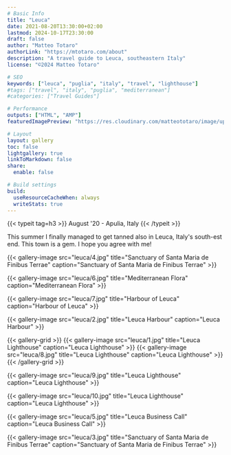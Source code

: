 ```yaml
---
# Basic Info
title: "Leuca"
date: 2021-08-20T13:30:00+02:00
lastmod: 2024-10-17T23:30:00
draft: false
author: "Matteo Totaro"
authorLink: "https://mtotaro.com/about"
description: "A travel guide to Leuca, southeastern Italy"
license: "©2024 Matteo Totaro"

# SEO
keywords: ["leuca", "puglia", "italy", "travel", "lighthouse"]
#tags: ["travel", "italy", "puglia", "mediterranean"]
#categories: ["Travel Guides"]

# Performance
outputs: ["HTML", "AMP"]
featuredImagePreview: "https://res.cloudinary.com/matteototaro/image/upload/q_auto,f_auto,w_auto/leuca/3.jpg"

# Layout
layout: gallery
toc: false
lightgallery: true
linkToMarkdown: false
share:
  enable: false

# Build settings
build:
  useResourceCacheWhen: always
  writeStats: true
---
```


{{< typeit tag=h3 >}}
August '20 - Apulia, Italy
{{< /typeit >}}

This summer I finally managed to get tanned also in Leuca, Italy's south-est end. This town is a gem. I hope you agree with me!

{{< gallery-image 
    src="leuca/4.jpg"
    title="Sanctuary of Santa Maria de Finibus Terrae"
    caption="Sanctuary of Santa Maria de Finibus Terrae" >}}

{{< gallery-image 
    src="leuca/6.jpg"
    title="Mediterranean Flora"
    caption="Mediterranean Flora" >}}

{{< gallery-image 
    src="leuca/7.jpg"
    title="Harbour of Leuca"
    caption="Harbour of Leuca" >}}

{{< gallery-image 
    src="leuca/2.jpg"
    title="Leuca Harbour"
    caption="Leuca Harbour" >}}

{{< gallery-grid >}}
    {{< gallery-image 
        src="leuca/1.jpg"
        title="Leuca Lighthouse"
        caption="Leuca Lighthouse" >}}
    {{< gallery-image 
        src="leuca/8.jpg"
        title="Leuca Lighthouse"
        caption="Leuca Lighthouse" >}}
{{< /gallery-grid >}}

{{< gallery-image 
    src="leuca/9.jpg"
    title="Leuca Lighthouse"
    caption="Leuca Lighthouse" >}}

{{< gallery-image 
    src="leuca/10.jpg"
    title="Leuca Lighthouse"
    caption="Leuca Lighthouse" >}}

{{< gallery-image 
    src="leuca/5.jpg"
    title="Leuca Business Call"
    caption="Leuca Business Call" >}}

{{< gallery-image 
    src="leuca/3.jpg"
    title="Sanctuary of Santa Maria de Finibus Terrae"
    caption="Sanctuary of Santa Maria de Finibus Terrae" >}}